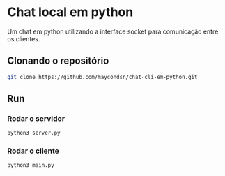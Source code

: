 # Chat local em python

Um chat em python utilizando a interface socket para comunicação entre os clientes.

## Clonando o repositório

```bash
git clone https://github.com/maycondsn/chat-cli-em-python.git
```

## Run

### Rodar o servidor

```bash
python3 server.py
```

### Rodar o cliente

```bash
python3 main.py
```
